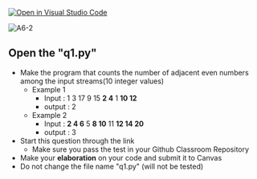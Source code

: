 [![Open in Visual Studio Code](https://classroom.github.com/assets/open-in-vscode-c66648af7eb3fe8bc4f294546bfd86ef473780cde1dea487d3c4ff354943c9ae.svg)](https://classroom.github.com/online_ide?assignment_repo_id=10401905&assignment_repo_type=AssignmentRepo)
<!-- [A6-2] (https://prezi.com/p/edit/-xdwv8fik5xk/) -->

![A6-2](https://nimbus-screenshots.s3.amazonaws.com/s/006142bab5f4e114c969b85acee91fa3.png)

## Open the "q1.py"

- Make the program that counts the number of adjacent even numbers among the input streams(10 integer values)
  - Example 1
    - Input : 1 3 17 9 15 **2 4** 1 **10 12**
    - output : 2
  - Example 2
    - Input : **2 4 6** 5 **8 10** 11 **12 14 20**
    - output : 3
- Start this question through the link
  - Make sure you pass the test in your Github Classroom Repository
- Make your **elaboration** on your code and submit it to Canvas
- Do not change the file name "q1.py" (will not be tested)
